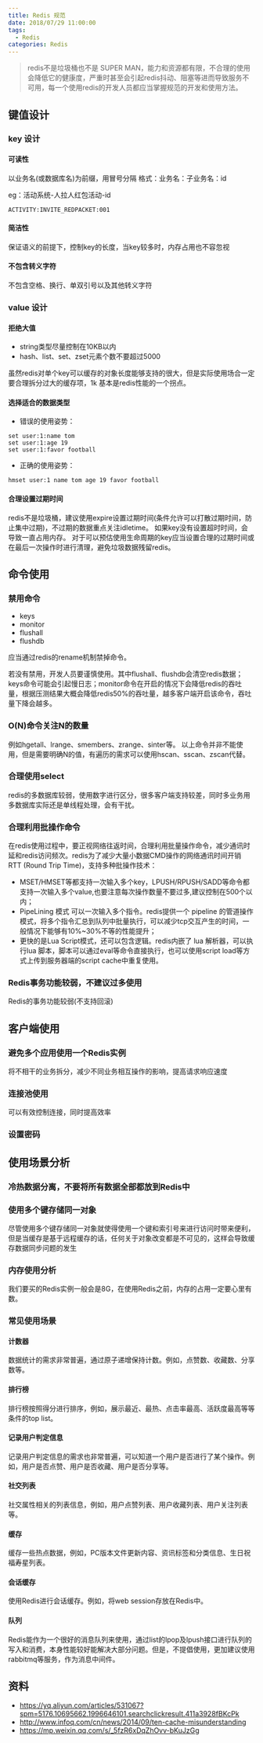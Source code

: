 ```yaml
---
title: Redis 规范
date: 2018/07/29 11:00:00
tags:
  - Redis
categories: Redis
---
```


> redis不是垃圾桶也不是 SUPER MAN，能力和资源都有限，不合理的使用会降低它的健康度，严重时甚至会引起redis抖动、阻塞等进而导致服务不可用，每一个使用redis的开发人员都应当掌握规范的开发和使用方法。

## 键值设计
### key 设计
#### 可读性
以业务名(或数据库名)为前缀，用冒号分隔
格式：业务名：子业务名：id

eg：活动系统-人拉人红包活动-id
```
ACTIVITY:INVITE_REDPACKET:001
```
<!-- more -->

#### 简洁性
保证语义的前提下，控制key的长度，当key较多时，内存占用也不容忽视

#### 不包含转义字符
不包含空格、换行、单双引号以及其他转义字符

### value 设计
#### 拒绝大值
- string类型尽量控制在10KB以内
- hash、list、set、zset元素个数不要超过5000

虽然redis对单个key可以缓存的对象长度能够支持的很大，但是实际使用场合一定要合理拆分过大的缓存项，1k 基本是redis性能的一个拐点。

#### 选择适合的数据类型
- 错误的使用姿势：
```
set user:1:name tom
set user:1:age 19
set user:1:favor football
```

- 正确的使用姿势：
```
hmset user:1 name tom age 19 favor football
```

#### 合理设置过期时间
redis不是垃圾桶，建议使用expire设置过期时间(条件允许可以打散过期时间，防止集中过期)，不过期的数据重点关注idletime。
如果key没有设置超时时间，会导致一直占用内存。
对于可以预估使用生命周期的key应当设置合理的过期时间或在最后一次操作时进行清理，避免垃圾数据残留redis。

## 命令使用
### 禁用命令
- keys
- monitor
- flushall
- flushdb

应当通过redis的rename机制禁掉命令。

若没有禁用，开发人员要谨慎使用。其中flushall、flushdb会清空redis数据；keys命令可能会引起慢日志；monitor命令在开启的情况下会降低redis的吞吐量，根据压测结果大概会降低redis50%的吞吐量，越多客户端开启该命令，吞吐量下降会越多。

### O(N)命令关注N的数量
例如hgetall、lrange、smembers、zrange、sinter等。
以上命令并非不能使用，但是需要明确N的值，有遍历的需求可以使用hscan、sscan、zscan代替。

### 合理使用select
redis的多数据库较弱，使用数字进行区分，很多客户端支持较差，同时多业务用多数据库实际还是单线程处理，会有干扰。

### 合理利用批操作命令
在redis使用过程中，要正视网络往返时间，合理利用批量操作命令，减少通讯时延和redis访问频次。redis为了减少大量小数据CMD操作的网络通讯时间开销 RTT (Round Trip Time)，支持多种批操作技术：
- MSET/HMSET等都支持一次输入多个key，LPUSH/RPUSH/SADD等命令都支持一次输入多个value,也要注意每次操作数量不要过多,建议控制在500个以内；
- PipeLining 模式 可以一次输入多个指令。redis提供一个 pipeline 的管道操作模式，将多个指令汇总到队列中批量执行，可以减少tcp交互产生的时间，一般情况下能够有10%~30%不等的性能提升；
- 更快的是Lua Script模式，还可以包含逻辑。redis内嵌了 lua 解析器，可以执行lua 脚本，脚本可以通过eval等命令直接执行，也可以使用script load等方式上传到服务器端的script cache中重复使用。

### Redis事务功能较弱，不建议过多使用
Redis的事务功能较弱(不支持回滚)

## 客户端使用
### 避免多个应用使用一个Redis实例
将不相干的业务拆分，减少不同业务相互操作的影响，提高请求响应速度

### 连接池使用
可以有效控制连接，同时提高效率

### 设置密码

## 使用场景分析
### 冷热数据分离，不要将所有数据全部都放到Redis中

### 使用多个键存储同一对象
尽管使用多个键存储同一对象就使得使用一个键和索引号来进行访问时带来便利，但是当缓存是基于远程缓存的话，任何关于对象改变都是不可见的，这样会导致缓存数据同步问题的发生

### 内存使用分析
我们要买的Redis实例一般会是8G，在使用Redis之前，内存的占用一定要心里有数。

### 常见使用场景
#### 计数器
数据统计的需求非常普遍，通过原子递增保持计数。例如，点赞数、收藏数、分享数等。

#### 排行榜
排行榜按照得分进行排序，例如，展示最近、最热、点击率最高、活跃度最高等等条件的top list。

#### 记录用户判定信息
记录用户判定信息的需求也非常普遍，可以知道一个用户是否进行了某个操作。例如，用户是否点赞、用户是否收藏、用户是否分享等。

#### 社交列表
社交属性相关的列表信息，例如，用户点赞列表、用户收藏列表、用户关注列表等。

#### 缓存
缓存一些热点数据，例如，PC版本文件更新内容、资讯标签和分类信息、生日祝福寿星列表。

#### 会话缓存
使用Redis进行会话缓存。例如，将web session存放在Redis中。

#### 队列
Redis能作为一个很好的消息队列来使用，通过list的lpop及lpush接口进行队列的写入和消费，本身性能较好能解决大部分问题。但是，不提倡使用，更加建议使用rabbitmq等服务，作为消息中间件。

## 资料
- https://yq.aliyun.com/articles/531067?spm=5176.10695662.1996646101.searchclickresult.411a3928fBKcPk
- http://www.infoq.com/cn/news/2014/09/ten-cache-misunderstanding
- https://mp.weixin.qq.com/s/_5fzR6xDqZhOvv-bKuJzGg